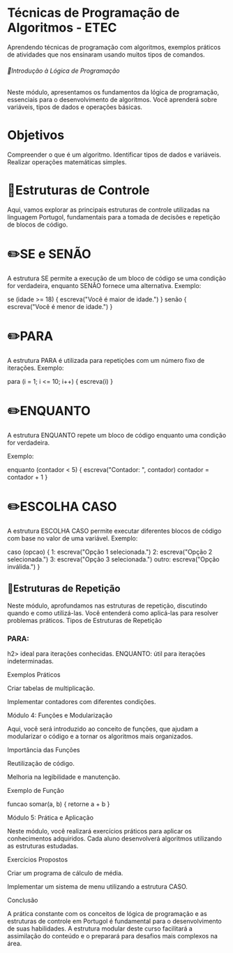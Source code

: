 # Técnicas de Programação de Algoritmos - ETEC

Aprendendo técnicas de programação com algoritmos, exemplos práticos de atividades que nos ensinaram usando muitos tipos de comandos.

###### 📌Introdução à Lógica de Programação

Neste módulo, apresentamos os fundamentos da lógica de programação, essenciais para o desenvolvimento de algoritmos. Você aprenderá sobre variáveis, tipos de dados e operações básicas.

# Objetivos

Compreender o que é um algoritmo.
Identificar tipos de dados e variáveis.
Realizar operações matemáticas simples.

# 📌Estruturas de Controle

Aqui, vamos explorar as principais estruturas de controle utilizadas na linguagem Portugol, fundamentais para a tomada de decisões e repetição de blocos de código.

# ✏️SE e SENÃO
A estrutura SE permite a execução de um bloco de código se uma condição for verdadeira, enquanto SENÃO fornece uma alternativa.
Exemplo:

se (idade >= 18) {
    escreva("Você é maior de idade.")
} senão {
    escreva("Você é menor de idade.")
}

# ✏️PARA

A estrutura PARA é utilizada para repetições com um número fixo de iterações.
Exemplo:

para (i = 1; i <= 10; i++) {
    escreva(i)
}

# ✏️ENQUANTO
A estrutura ENQUANTO repete um bloco de código enquanto uma condição for verdadeira.

Exemplo:

enquanto (contador < 5) {
    escreva("Contador: ", contador)
    contador = contador + 1
}

# ✏️ESCOLHA CASO

A estrutura ESCOLHA CASO permite executar diferentes blocos de código com base no valor de uma variável.
Exemplo:

caso (opcao) {
    1: escreva("Opção 1 selecionada.")
    2: escreva("Opção 2 selecionada.")
    3: escreva("Opção 3 selecionada.")
    outro: escreva("Opção inválida.")
}

## 📌Estruturas de Repetição

Neste módulo, aprofundamos nas estruturas de repetição, discutindo quando e como utilizá-las. Você entenderá como aplicá-las para resolver problemas práticos.
Tipos de Estruturas de Repetição

<h3>PARA:</h3>h2> ideal para iterações conhecidas.
ENQUANTO: útil para iterações indeterminadas.


Exemplos Práticos

Criar tabelas de multiplicação.

Implementar contadores com diferentes condições.


Módulo 4: Funções e Modularização

Aqui, você será introduzido ao conceito de funções, que ajudam a modularizar o código e a tornar os algoritmos mais organizados.

Importância das Funções

Reutilização de código.

Melhoria na legibilidade e manutenção.


Exemplo de Função

funcao somar(a, b) {
    retorne a + b
}

Módulo 5: Prática e Aplicação

Neste módulo, você realizará exercícios práticos para aplicar os conhecimentos adquiridos. Cada aluno desenvolverá algoritmos utilizando as estruturas estudadas.

Exercícios Propostos

Criar um programa de cálculo de média.

Implementar um sistema de menu utilizando a estrutura CASO.


Conclusão

A prática constante com os conceitos de lógica de programação e as estruturas de controle em Portugol é fundamental para o desenvolvimento de suas habilidades. A estrutura modular deste curso facilitará a assimilação do conteúdo e o preparará para desafios mais complexos na área.

